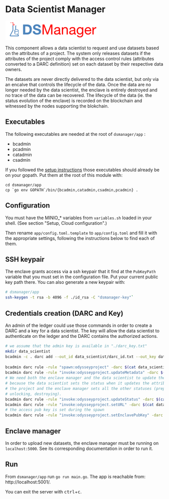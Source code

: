 # Data Scientist Manager

![DSM logo](assets/dsm-logo.png)

This component allows a data scientist to request and use datasets based on the
attributes of a project. The system only releases datasets if the attributes of
the project comply with the access control rules (attributes converted to a DARC
definition) set on each dataset by their respective data owners.

The datasets are never directly delivered to the data scientist, but only via an
encalve that controls the lifecycle of the data. Once the data are no longer
needed by the data scientist, the enclave is entirely destroyed and no trace of
the data can be recovered. The lifecycle of the data (ie. the status evolution
of the enclave) is recorded on the blockchain and witnessed by the nodes
supporting the blokchain.

## Executables

The following executables are needed at the root of `dsmanager/app` :

- bcadmin
- pcadmin
- catadmin
- csadmin

If you followed the [setup instructions](setup.md#generate-the-executables)
those executables should already be on your gopath. Put them at the root of this
module with:

```
cd dsmanager/app
cp `go env GOPATH`/bin/{bcadmin,catadmin,csadmin,pcadmin} .
```

## Configuration

You must have the MINIO_* variables from `variables.sh` loaded in your shell.
(See section "Setup, Cloud configuration".)

Then rename `app/config.toml.template` to `app/config.toml` and fill it
with the appropriate settings, following the instructions below to find
each of them.

## SSH keypair

The enclave grants access via a ssh keypair that it find at the `PubKeyPath`
variable that you must set in the configuration file. Put your current public
key path there. You can also generate a new keypair with:

```bash
# dsmanager/app
ssh-keygen -t rsa -b 4096 -f ./id_rsa -C "dsmanager-key"`
```

## Credentials creation (DARC and Key)

An admin of the ledger could use those commands in order to create a DARC and a
key for a data scientist. The key will allow the data scientist to authenticate
on the ledger and the DARC contains the authorized actions.

```bash
# we assume that the admin key is available in "./darc_key.txt"
mkdir data_scientist
bcadmin -c . darc add --out_id data_scientist/darc_id.txt --out_key data_scientist/darc_key.txt --desc "DARC for the data scientist"  --unrestricted

bcadmin darc rule -rule "spawn:odysseyproject" -darc $(cat data_scientist/darc_id.txt) -sign $(cat data_scientist/darc_key.txt) -identity $(cat data_scientist/darc_key.txt)
bcadmin darc rule -rule "invoke:odysseyproject.updateMetadata" -darc $(cat data_scientist/darc_id.txt) -sign $(cat data_scientist/darc_key.txt) -identity $(cat data_scientist/darc_key.txt)
# We need both the enclave manager and the data scientist to update the status
# because the data scientist sets the status when it updates the attributes of
# the project and the enclave manager sets all the other statuses (preparing,
# unlocking, destroying).
bcadmin darc rule -rule "invoke:odysseyproject.updateStatus" -darc $(cat data_scientist/darc_id.txt) -sign $(cat data_scientist/darc_key.txt) -identity "$(cat darc_key.txt) | $(cat data_scientist/darc_key.txt)" --replace
bcadmin darc rule -rule "invoke:odysseyproject.setURL" -darc $(cat data_scientist/darc_id.txt) -sign $(cat data_scientist/darc_key.txt) -identity $(cat darc_key.txt)
# the access pub key is set during the spawn
bcadmin darc rule -rule "invoke:odysseyproject.setEnclavePubKey" -darc $(cat data_scientist/darc_id.txt) -sign $(cat data_scientist/darc_key.txt) -identity $(cat darc_key.txt)
```

## Enclave manager

In order to upload new datasets, the enclave manager must be running on
`localhost:5000`. See its corresponding documentation in order to run
it.


## Run

From `dsmanager/app` run `go run main.go`. The app is reachable from:
http://localhost:5001/.

You can exit the server with <kbd>ctrl</kbd>+<kbd>c</kbd>.
